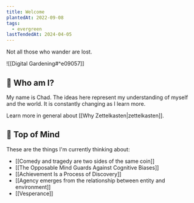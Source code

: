 ```yaml
---
title: Welcome
plantedAt: 2022-09-08
tags:
  - evergreen
lastTendedAt: 2024-04-05
---
```

Not all those who wander are lost.

![[Digital Gardening#^e09057]]

## 👋 Who am I?

My name is Chad. The ideas here represent my understanding of myself and the world. It is constantly changing as I learn more.

Learn more in general about [[Why Zettelkasten|zettelkasten]].

## 🧠 Top of Mind

These are the things I'm currently thinking about:

* [[Comedy and tragedy are two sides of the same coin]]
* [[The Opposable Mind Guards Against Cognitive Biases]]
* [[Achievement Is a Process of Discovery]]
* [[Agency emerges from the relationship between entity and environment]]
* [[Vesperance]]
